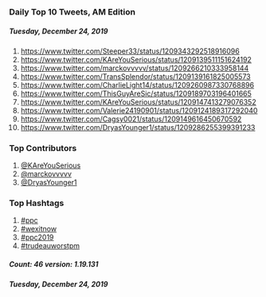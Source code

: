 ### Daily Top 10 Tweets, AM Edition
##### Tuesday, December 24, 2019
 1) https://www.twitter.com/Steeper33/status/1209343292518916096
 2) https://www.twitter.com/KAreYouSerious/status/1209139511151624192
 3) https://www.twitter.com/marckovvvvv/status/1209266210333958144
 4) https://www.twitter.com/TransSplendor/status/1209139161825005573
 5) https://www.twitter.com/CharlieLight14/status/1209260987330768896
 6) https://www.twitter.com/ThisGuyAreSic/status/1209189703196401665
 7) https://www.twitter.com/KAreYouSerious/status/1209147413279076352
 8) https://www.twitter.com/Valerie24190901/status/1209124189317292040
 9) https://www.twitter.com/Cagsy0021/status/1209149616450670592
10) https://www.twitter.com/DryasYounger1/status/1209286255399391233

### Top Contributors
  1) [@KAreYouSerious](https://www.twitter.com/KAreYouSerious)
  2) [@marckovvvvv](https://www.twitter.com/marckovvvvv)
  3) [@DryasYounger1](https://www.twitter.com/DryasYounger1)


### Top Hashtags

  1) [#ppc](https://www.twitter.com/hashtag/ppc)
  2) [#wexitnow](https://www.twitter.com/hashtag/wexitnow)
  3) [#ppc2019](https://www.twitter.com/hashtag/ppc2019)
  4) [#trudeauworstpm](https://www.twitter.com/hashtag/trudeauworstpm)

##### Count: 46	version: 1.19.131
##### Tuesday, December 24, 2019

